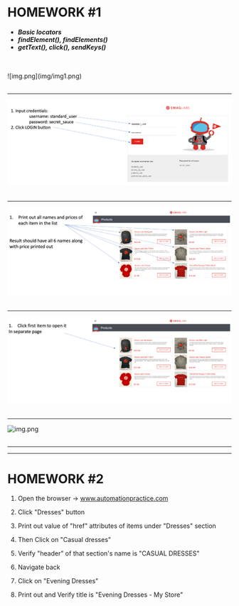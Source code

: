 # HOMEWORK #1 #


* ___Basic locators___
* ___findElement(), findElements()___
* ___getText(), click(), sendKeys()___
<br/>
<br/>
![img.png](img/img1.png)

<br/>
<br/>
<hr/>

![img.png](img/img2.png)
<br/>
<br/>
<hr/>

![img.png](img/img3.png)
<br/>
<br/>
<hr/>

![img.png](img/img4.png)
<br/>
<br/>
<hr/>

![img.png](../../day05a/temp/img/img5.png)
<br/>
<br/>
<hr/>
<hr/>

# HOMEWORK #2 #

1. Open the browser -> www.automationpractice.com


2. Click "Dresses" button


3. Print out value of "href" attributes of items under "Dresses" section


4. Then Click on "Casual dresses"


5. Verify "header" of that section's name is "CASUAL DRESSES"


6. Navigate back


7. Click on "Evening Dresses"


8. Print out and Verify title is "Evening Dresses - My Store"